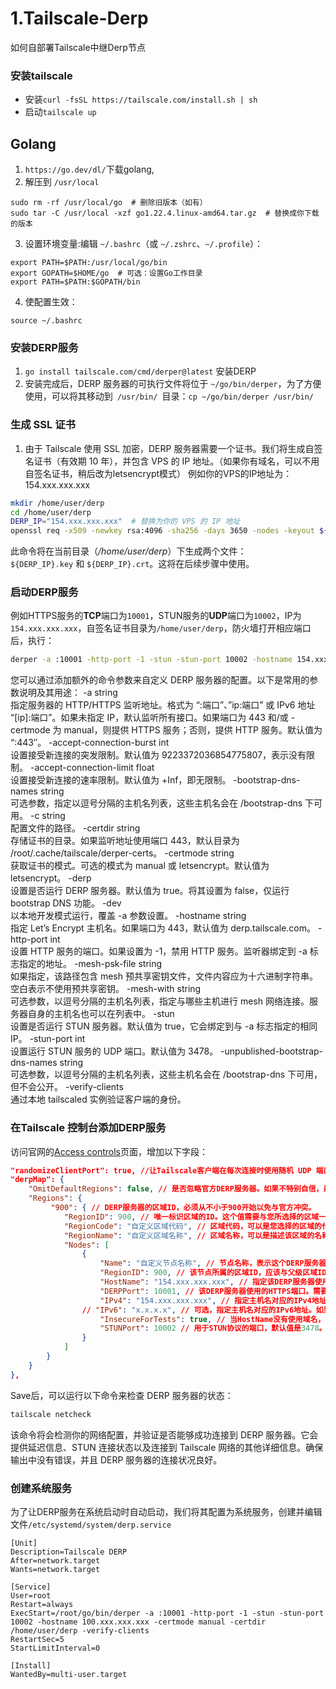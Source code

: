 # 1.Tailscale-Derp
如何自部署Tailscale中继Derp节点

### 安装tailscale
- 安装`curl -fsSL https://tailscale.com/install.sh | sh`
- 启动`tailscale up`
## Golang
1. `https://go.dev/dl/`下载golang,
2. 解压到 `/usr/local`
```shell
sudo rm -rf /usr/local/go  # 删除旧版本（如有）
sudo tar -C /usr/local -xzf go1.22.4.linux-amd64.tar.gz  # 替换成你下载的版本
```
3. 设置环境变量:编辑 `~/.bashrc`（或 `~/.zshrc`、`~/.profile`）：
```shell
export PATH=$PATH:/usr/local/go/bin
export GOPATH=$HOME/go  # 可选：设置Go工作目录
export PATH=$PATH:$GOPATH/bin
```
4. 使配置生效：
```shell
source ~/.bashrc
```
### 安装DERP服务
1. `go install tailscale.com/cmd/derper@latest` 安装DERP
2. 安装完成后，DERP 服务器的可执行文件将位于 `~/go/bin/derper`，为了方便使用，可以将其移动到` /usr/bin/ `目录：`cp ~/go/bin/derper /usr/bin/`
### 生成 SSL 证书
1. 由于 Tailscale 使用 SSL 加密，DERP 服务器需要一个证书。我们将生成自签名证书（有效期 10 年），并包含 VPS 的 IP 地址。（如果你有域名，可以不用自签名证书，稍后改为letsencrypt模式）
例如你的VPS的IP地址为：154.xxx.xxx.xxx
```bash
mkdir /home/user/derp
cd /home/user/derp
DERP_IP="154.xxx.xxx.xxx"  # 替换为你的 VPS 的 IP 地址
openssl req -x509 -newkey rsa:4096 -sha256 -days 3650 -nodes -keyout ${DERP_IP}.key -out ${DERP_IP}.crt -subj "/CN=${DERP_IP}" -addext "subjectAltName=IP:${DERP_IP}"
```
此命令将在当前目录（_/home/user/derp_）下生成两个文件：`${DERP_IP}.key` 和 `${DERP_IP}.crt`。这将在后续步骤中使用。
### 启动DERP服务
例如HTTPS服务的**TCP**端口为`10001`，STUN服务的**UDP**端口为`10002`，IP为`154.xxx.xxx.xxx`，自签名证书目录为`/home/user/derp`，防火墙打开相应端口后，执行：
```bash
derper -a :10001 -http-port -1 -stun -stun-port 10002 -hostname 154.xxx.xxx.xxx -certmode manual -certdir /home/user/derp -verify-client
```
您可以通过添加额外的命令参数来自定义 DERP 服务器的配置。以下是常用的参数说明及其用途：
-a string  
指定服务器的 HTTP/HTTPS 监听地址。格式为 “:端口”、”ip:端口” 或 IPv6 地址 “[ip]:端口”。如果未指定 IP，默认监听所有接口。如果端口为 443 和/或 -certmode 为 manual，则提供 HTTPS 服务；否则，提供 HTTP 服务。默认值为 “:443″。
-accept-connection-burst int  
设置接受新连接的突发限制。默认值为 9223372036854775807，表示没有限制。
-accept-connection-limit float  
设置接受新连接的速率限制。默认值为 +Inf，即无限制。
-bootstrap-dns-names string  
可选参数，指定以逗号分隔的主机名列表，这些主机名会在 /bootstrap-dns 下可用。
-c string  
配置文件的路径。
-certdir string  
存储证书的目录。如果监听地址使用端口 443，默认目录为 /root/.cache/tailscale/derper-certs。
-certmode string  
获取证书的模式。可选的模式为 manual 或 letsencrypt。默认值为 letsencrypt。
-derp  
设置是否运行 DERP 服务器。默认值为 true。将其设置为 false，仅运行 bootstrap DNS 功能。
-dev  
以本地开发模式运行，覆盖 -a 参数设置。
-hostname string  
指定 Let’s Encrypt 主机名。如果端口为 443，默认值为 derp.tailscale.com。
-http-port int  
设置 HTTP 服务的端口。如果设置为 -1，禁用 HTTP 服务。监听器绑定到 -a 标志指定的地址。
-mesh-psk-file string  
如果指定，该路径包含 mesh 预共享密钥文件，文件内容应为十六进制字符串。空白表示不使用预共享密钥。
-mesh-with string  
可选参数，以逗号分隔的主机名列表，指定与哪些主机进行 mesh 网络连接。服务器自身的主机名也可以在列表中。
-stun  
设置是否运行 STUN 服务器。默认值为 true，它会绑定到与 -a 标志指定的相同 IP。
-stun-port int  
设置运行 STUN 服务的 UDP 端口。默认值为 3478。
-unpublished-bootstrap-dns-names string  
可选参数，以逗号分隔的主机名列表，这些主机名会在 /bootstrap-dns 下可用，但不会公开。
-verify-clients  
通过本地 tailscaled 实例验证客户端的身份。
### 在Tailscale 控制台添加DERP服务
访问官网的[Access controls](https://login.tailscale.com/admin/acls/file)页面，增加以下字段：
```json
"randomizeClientPort": true, //让Tailscale客户端在每次连接时使用随机 UDP 端口
"derpMap": {
    "OmitDefaultRegions": false, // 是否忽略官方DERP服务器。如果不特别自信，最好不要设置为true，因为在自己搭建的 DERP 服务器出现异常时，官方 DERP 服务器可以作为备选，确保连接正常。
    "Regions": {
         "900": { // DERP服务器的区域ID，必须从不小于900开始以免与官方冲突。
            "RegionID": 900, // 唯一标识区域的ID。这个值需要与您所选择的区域一致。
            "RegionCode": "自定义区域代码", // 区域代码，可以是您选择的区域的代号或标识符。
            "RegionName": "自定义区域名称", // 区域名称，可以是描述该区域的名称，便于理解。
            "Nodes": [
                {
                    "Name": "自定义节点名称", // 节点名称，表示这个DERP服务器的名称。
                    "RegionID": 900, // 该节点所属的区域ID，应该与父级区域ID一致。
                    "HostName": "154.xxx.xxx.xxx", // 指定该DERP服务器使用的主机名。通常是自签名的域名，用于TLS证书验证。如果选择了自签名证书，推荐使用域名；如果使用的是普通IP地址，也可以填IP地址。
                    "DERPPort": 10001, // 该DERP服务器使用的HTTPS端口。需要与实际运行的DERP服务的端口一致，默认值为443。
                    "IPv4": "154.xxx.xxx.xxx", // 指定主机名对应的IPv4地址。如果使用域名，必须提供IPv4地址，否则DNS解析可能无法正常工作。
                // "IPv6": "x.x.x.x", // 可选，指定主机名对应的IPv6地址。如果有IPv6支持，可以填写此项。
                    "InsecureForTests": true, // 当HostName没有使用域名，而是使用IP时设置为true，这会降低连接的安全性。
                    "STUNPort": 10002 // 用于STUN协议的端口，默认值是3478。STUN用于NAT穿透，如果需要修改端口，确保与DERP服务的配置一致。
                }
            ]
        }
    }
},
```
Save后，可以运行以下命令来检查 DERP 服务器的状态：
```bash
tailscale netcheck
```
该命令将会检测你的网络配置，并验证是否能够成功连接到 DERP 服务器。它会提供延迟信息、STUN 连接状态以及连接到 Tailscale 网络的其他详细信息。确保输出中没有错误，并且 DERP 服务器的连接状况良好。
### 创建系统服务
为了让DERP服务在系统启动时自动启动，我们将其配置为系统服务，创建并编辑文件`/etc/systemd/system/derp.service`
```apacheconf
[Unit]
Description=Tailscale DERP
After=network.target
Wants=network.target

[Service]
User=root
Restart=always
ExecStart=/root/go/bin/derper -a :10001 -http-port -1 -stun -stun-port 10002 -hostname 100.xxx.xxx.xxx -certmode manual -certdir /home/user/derp -verify-clients
RestartSec=5
StartLimitInterval=0

[Install]
WantedBy=multi-user.target
```




